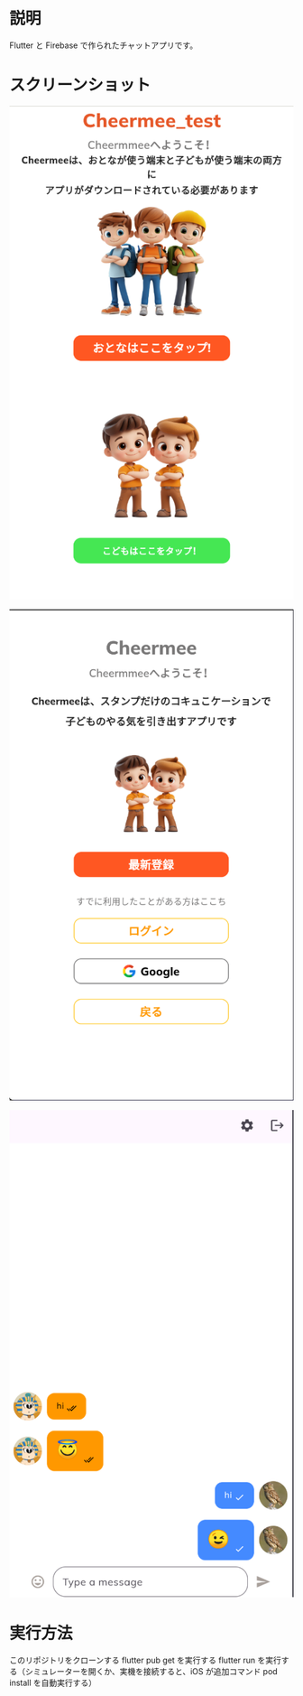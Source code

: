 # 説明

Flutter と Firebase で作られたチャットアプリです。

# スクリーンショット

![alt text](image.png)

![alt text](image-1.png)

![alt text](image-2.png)

# 実行方法

このリポジトリをクローンする
flutter pub get を実行する
flutter run を実行する（シミュレーターを開くか、実機を接続すると、iOS が追加コマンド pod install を自動実行する）
